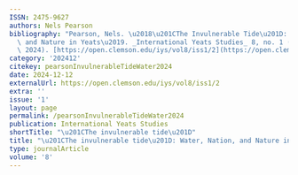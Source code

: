 ```yaml
---
ISSN: 2475-9627
authors: Nels Pearson
bibliography: "Pearson, Nels. \u2018\u201CThe Invulnerable Tide\u201D: Water, Nation,\
  \ and Nature in Yeats\u2019. _International Yeats Studies_ 8, no. 1 (12 December\
  \ 2024). [https://open.clemson.edu/iys/vol8/iss1/2](https://open.clemson.edu/iys/vol8/iss1/2)."
category: '202412'
citekey: pearsonInvulnerableTideWater2024
date: 2024-12-12
externalUrl: https://open.clemson.edu/iys/vol8/iss1/2
extra: ''
issue: '1'
layout: page
permalink: /pearsonInvulnerableTideWater2024
publication: International Yeats Studies
shortTitle: "\u201CThe invulnerable tide\u201D"
title: "\u201CThe invulnerable tide\u201D: Water, Nation, and Nature in Yeats"
type: journalArticle
volume: '8'
---
```

